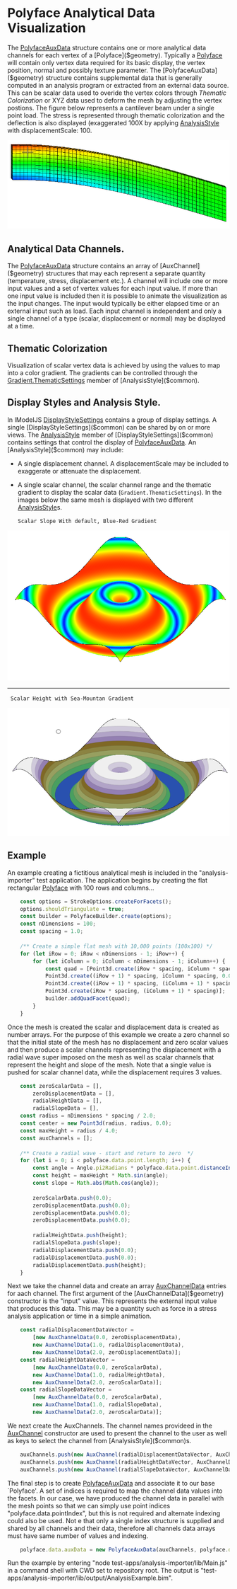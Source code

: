 # Polyface Analytical Data Visualization

The [PolyfaceAuxData]($geometry) structure contains one or more analytical data channels for each vertex of a [Polyface]($geometry).  Typically a [Polyface]($geometry) will contain only vertex data required for its basic display, the vertex position, normal and possibly texture parameter.  The [PolyfaceAuxData]($geometry) structure contains supplemental data that is generally computed in an analysis program or extracted from an external data source.  This can be scalar data used to overide the vertex colors through *Thematic Colorization* or XYZ data used to deform the mesh by adjusting the vertex postions. The figure below represents a cantilever beam under a single point load.  The stress is represented through thematic colorization and the deflection is also displayed (exaggerated 100X by applying [AnalysisStyle]($common) with displacementScale: 100.

![>](./figs/PolyfaceAuxData/CantileverBeam.png)

Analytical Data Channels.
-

The [PolyfaceAuxData]($geometry) structure contains an array of [AuxChannel]($geometry) structures that may each represent a separate quantity (temperature, stress, displacement etc.).  A channel will include one or more input values and a set of vertex values for each input value.  If more than one input value is included then it is possible to animate the visualization as the input changes.  The input would typically be either elapsed time or an external input such as load.  Each input channel is independent and only a single channel of a type (scalar, displacement or normal) may be displayed at a time.

Thematic Colorization
-

Visualization of scalar vertex data is achieved by using the values to map into a color gradient. The gradients can be controlled through the [Gradient.ThematicSettings]($common) member of [AnalysisStyle]($common).

Display Styles and Analysis Style.
  -

In IModelJS [DisplayStyleSettings]($common) contains a group of display settings.  A single [DisplayStyleSettings]($common) can be shared by on or more views.  The [AnalysisStyle]($common) member of [DisplayStyleSettings]($common) contains settings that control the display of [PolyfaceAuxData]($geometry).  An [AnalysisStyle]($common) may include:
* A single displacement channel. A displacementScale may be included to exaggerate or attenuate the displacement.
* A single scalar channel, the scalar channel range and the thematic gradient to display the scalar data (`Gradient.ThematicSettings`).  In the images below the same mesh is displayed with two different [AnalysisStyle]($common)s.

      Scalar Slope With default, Blue-Red Gradient


![>](./figs/PolyfaceAuxData/SlopeWithDefaultBlueRedGradient.png)
___

     Scalar Height with Sea-Mountan Gradient

![>](./figs/PolyfaceAuxData/HeightWithSeaMountainGradient.png)


Example
----
An example creating a fictitious analytical mesh is included in the "analysis-importer" test application.  The application begins by creating the flat rectangular [Polyface]($geometry) with 100 rows and columns...

``` ts
    const options = StrokeOptions.createForFacets();
    options.shouldTriangulate = true;
    const builder = PolyfaceBuilder.create(options);
    const nDimensions = 100;
    const spacing = 1.0;

    /** Create a simple flat mesh with 10,000 points (100x100) */
    for (let iRow = 0; iRow < nDimensions - 1; iRow++) {
        for (let iColumn = 0; iColumn < nDimensions - 1; iColumn++) {
            const quad = [Point3d.create(iRow * spacing, iColumn * spacing, 0.0),
            Point3d.create((iRow + 1) * spacing, iColumn * spacing, 0.0),
            Point3d.create((iRow + 1) * spacing, (iColumn + 1) * spacing, 0.0),
            Point3d.create(iRow * spacing, (iColumn + 1) * spacing)];
            builder.addQuadFacet(quad);
        }
    }
````

Once the mesh is created the scalar and displacement data is created as number arrays.  For the purpose of this example we create a zero channel so that the initial state of the mesh has no displacement and zero scalar values and then produce a scalar channels representing the displacement with a radial wave super imposed on the mesh as well as scalar channels that represent the height and slope of the mesh.  Note that a single value is pushed for scalar channel data, while the displacement requires 3 values.

````ts
    const zeroScalarData = [],
        zeroDisplacementData = [],
        radialHeightData = [],
        radialSlopeData = [],
    const radius = nDimensions * spacing / 2.0;
    const center = new Point3d(radius, radius, 0.0);
    const maxHeight = radius / 4.0;
    const auxChannels = [];

    /** Create a radial wave - start and return to zero  */
    for (let i = 0; i < polyface.data.point.length; i++) {
        const angle = Angle.pi2Radians * polyface.data.point.distanceIndexToPoint(i, center) / radius;
        const height = maxHeight * Math.sin(angle);
        const slope = Math.abs(Math.cos(angle));

        zeroScalarData.push(0.0);
        zeroDisplacementData.push(0.0);
        zeroDisplacementData.push(0.0);
        zeroDisplacementData.push(0.0);

        radialHeightData.push(height);
        radialSlopeData.push(slope);
        radialDisplacementData.push(0.0);
        radialDisplacementData.push(0.0);
        radialDisplacementData.push(height);
    }
````
Next we take the channel data and create an array [AuxChannelData]($geometry) entries for aach channel.   The first argument of the [AuxChannelData]($geometry) constructor is the "input" value.  This represents the external input value that produces this data.  This may be a quantity such as force in a stress analysis application or time in a simple animation.

````ts
    const radialDisplacementDataVector =
        [new AuxChannelData(0.0, zeroDisplacementData),
        new AuxChannelData(1.0, radialDisplacementData),
        new AuxChannelData(2.0, zeroDisplacementData)];
    const radialHeightDataVector =
        [new AuxChannelData(0.0, zeroScalarData),
        new AuxChannelData(1.0, radialHeightData),
        new AuxChannelData(2.0, zeroScalarData)];
    const radialSlopeDataVector =
        [new AuxChannelData(0.0, zeroScalarData),
        new AuxChannelData(1.0, radialSlopeData),
        new AuxChannelData(2.0, zeroScalarData)];
  ````

  We next create the AuxChannels.  The channel names provideed in the [AuxChannel]($geometry) constructor are used to present the channel to the user as well as keys to select the channel from [AnalysisStyle]($common)s.

`````ts
    auxChannels.push(new AuxChannel(radialDisplacementDataVector, AuxChannelDataType.Vector, "Radial Displacement", "Radial: Time"));
    auxChannels.push(new AuxChannel(radialHeightDataVector, AuxChannelDataType.Distance, "Radial Height", "Radial: Time"));
    auxChannels.push(new AuxChannel(radialSlopeDataVector, AuxChannelDataType.Scalar, "Radial Slope", "Radial: Time"));

`````
The final step is to create [PolyfaceAuxData]($geometry) and associate it to our base `Polyface'.  A set of indices is required to map the channel data values into the facets.  In our case, we have produced the channel data in parallel with the mesh points so that we can simply use point indices "polyface.data.pointIndex", but this is not required and alternate indexing could also be used.  Not e that only a single index structure is supplied and shared by all channels and their data, therefore all channels data arrays must have same number of values and indexing.
````ts
    polyface.data.auxData = new PolyfaceAuxData(auxChannels, polyface.data.pointIndex);
````

Run the example by entering "node test-apps/analysis-importer/lib/Main.js" in a command shell with CWD set to repository root.  The output is "test-apps/analysis-importer/lib/output/AnalysisExample.bim".
